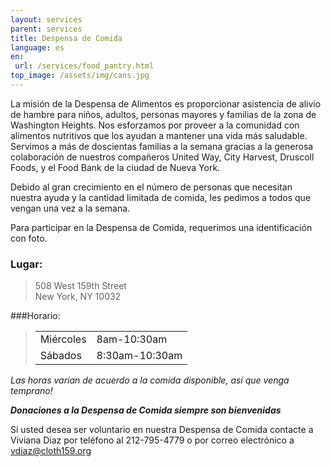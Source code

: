 ```yaml
---
layout: services
parent: services
title: Despensa de Comida
language: es
en:
 url: /services/food_pantry.html
top_image: /assets/img/cans.jpg
---
```


La misión de la Despensa de Alimentos es proporcionar asistencia de alivio de hambre para niños, adultos, personas mayores y familias de la zona de Washington Heights. Nos esforzamos por proveer a la comunidad con alimentos nutritivos que los ayudan a mantener una vida más saludable.  Servimos a más de doscientas familias a la semana gracias a la generosa colaboración de nuestros compañeros United Way, City Harvest, Druscoll Foods, y el Food Bank de la ciudad de Nueva York. 

Debido al gran crecimiento en el número de personas que necesitan nuestra ayuda y la cantidad limitada de comida, les pedimos a todos que vengan una vez a la semana. 

Para participar en la Despensa de Comida, requerimos una identificación con foto.

### Lugar:
> 508 West 159th Street   
> New York, NY 10032
 
###Horario:
>|           |                |
>|:----------|:---------------|
>| Miércoles | 8am-10:30am    |
>| Sábados   | 8:30am-10:30am |

*Las horas varían de acuerdo  a la comida disponible, así que venga temprano!*

*__Donaciones a la Despensa de Comida siempre son bienvenidas__*
 
Si usted desea ser voluntario en nuestra Despensa de Comida contacte a Viviana Diaz por teléfono al 212-795-4779 o por correo electrónico a [vdiaz@cloth159.org](mailto:vdiaz@cloth159.org)
